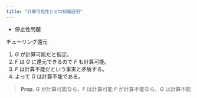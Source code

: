 ```yaml
---
title: "計算可能性とゼロ知識証明"
---
```



- 停止性問題

チューリング還元

1. $G$ が計算可能だと仮定。
2. $F$ は $G$ に還元できるので $F$ も計算可能。
3. $F$ は計算不能だという事実と矛盾する。
4. よって $G$ は計算不能である。

> **Prop.**
> $G$ が計算可能なら、$F$ は計算可能
> $F$ が計算不能なら、$G$ は計算不能
